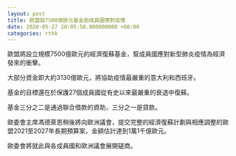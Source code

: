 ```yaml
---
layout: post
title: 歐盟設7500億歐元基金助成員國應對疫情
date: 2020-05-27 20:05:58.000000000 +08:00
categories: rthk
---
```


歐盟將設立規模7500億歐元的經濟復蘇基金，幫成員國應對新型肺炎疫情為經濟發來的衝擊。

大部分資金即大約3130億歐元，將協助疫情最嚴重的意大利和西班牙。

基金的目標還在於保護27個成員國從有史以來最嚴重的衰退中復蘇。

基金三分之二是通過聯合借款的資助，三分之一是貸款。

歐委會主席馮德萊恩稍後將向歐洲議會，提交完整的經濟復蘇計劃與相應調整的歐盟2021至2027年長期預算案，金額估計達到1萬1千億歐元。

歐委會將就此與各成員國和歐洲議會展開磋商。

